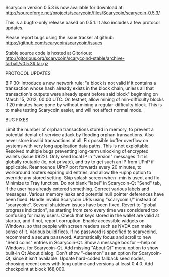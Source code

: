 Scarycoin version 0.5.3 is now available for download at:
http://sourceforge.net/projects/scarycoin/files/Scarycoin/scarycoin-0.5.3/

This is a bugfix-only release based on 0.5.1.
It also includes a few protocol updates.

Please report bugs using the issue tracker at github:
https://github.com/scarycoin/scarycoin/issues

Stable source code is hosted at Gitorious:
http://gitorious.org/scarycoin/scarycoind-stable/archive-tarball/v0.5.3#.tar.gz

PROTOCOL UPDATES

BIP 30: Introduce a new network rule: "a block is not valid if it contains a transaction whose hash already exists in the block chain, unless all that transaction's outputs were already spent before said block" beginning on March 15, 2012, 00:00 UTC.
On testnet, allow mining of min-difficulty blocks if 20 minutes have gone by without mining a regular-difficulty block. This is to make testing Scarycoin easier, and will not affect normal mode.

BUG FIXES

Limit the number of orphan transactions stored in memory, to prevent a potential denial-of-service attack by flooding orphan transactions. Also never store invalid transactions at all.
Fix possible buffer overflow on systems with very long application data paths. This is not exploitable.
Resolved multiple bugs preventing long-term unlocking of encrypted wallets
(issue #922).
Only send local IP in "version" messages if it is globally routable (ie, not private), and try to get such an IP from UPnP if applicable.
Reannounce UPnP port forwards every 20 minutes, to workaround routers expiring old entries, and allow the -upnp option to override any stored setting.
Skip splash screen when -min is used, and fix Minimize to Tray function.
Do not blank "label" in Scarycoin-Qt "Send" tab, if the user has already entered something.
Correct various labels and messages.
Various memory leaks and potential null pointer deferences have been fixed.
Handle invalid Scarycoin URIs using "scarycoin://" instead of "scarycoin:".
Several shutdown issues have been fixed.
Revert to "global progress indication", as starting from zero every time was considered too confusing for many users.
Check that keys stored in the wallet are valid at startup, and if not, report corruption.
Enable accessible widgets on Windows, so that people with screen readers such as NVDA can make sense of it.
Various build fixes.
If no password is specified to scarycoind, recommend a secure password.
Automatically focus and scroll to new "Send coins" entries in Scarycoin-Qt.
Show a message box for --help on Windows, for Scarycoin-Qt.
Add missing "About Qt" menu option to show built-in Qt About dialog.
Don't show "-daemon" as an option for Scarycoin-Qt, since it isn't available.
Update hard-coded fallback seed nodes, choosing recent ones with long uptime and versions at least 0.4.0.
Add checkpoint at block 168,000.
